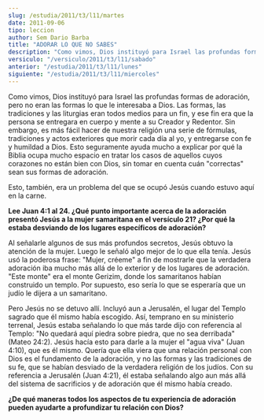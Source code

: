 ```yaml
---
slug: /estudia/2011/t3/l11/martes
date: 2011-09-06
tipo: leccion
author: Sem Dario Barba
title: "ADORAR LO QUE NO SABES"
description: "Como vimos, Dios instituyó para Israel las profundas formas de adoración, pero  no eran las formas lo que le interesaba a Dios. Las formas, las tradiciones y  las liturgias eran todos medios para un fin, y ese fin era que la persona se  entregara en cuerpo y mente a su Creador..."
versiculo: "/versiculo/2011/t3/l11/sabado"
anterior: "/estudia/2011/t3/l11/lunes"
siguiente: "/estudia/2011/t3/l11/miercoles"
---
```


Como vimos, Dios instituyó para Israel las profundas formas de adoración, pero no eran las formas lo que le interesaba a Dios. Las formas, las tradiciones y las liturgias eran todos medios para un fin, y ese fin era que la persona se entregara en cuerpo y mente a su Creador y Redentor. Sin embargo, es más fácil hacer de nuestra religión una serie de fórmulas, tradiciones y actos exteriores que morir cada día al yo, y entregarse con fe y humildad a Dios. Esto seguramente ayuda mucho a explicar por qué la Biblia ocupa mucho espacio en tratar los casos de aquellos cuyos corazones no están bien con Dios, sin tomar en cuenta cuán "correctas" sean sus formas de adoración.

Esto, también, era un problema del que se ocupó Jesús cuando estuvo aquí en la carne.

**Lee Juan 4:1 al 24. ¿Qué punto importante acerca de la adoración presentó Jesús a la mujer samaritana en el versículo 21? ¿Por qué la estaba desviando de los lugares específicos de adoración?**

Al señalarle algunos de sus más profundos secretos, Jesús obtuvo la atención de la mujer. Luego le señaló algo mejor de lo que ella tenía. Jesús usó la poderosa frase: "Mujer, créeme" a fin de mostrarle que la verdadera adoración iba mucho más allá de lo exterior y de los lugares de adoración. "Este monte" era el monte Gerizim, donde los samaritanos habían construido un templo. Por supuesto, eso sería lo que se esperaría que un judío le dijera a un samaritano.

Pero Jesús no se detuvo allí. Incluyó aun a Jerusalén, el lugar del Templo sagrado que él mismo había escogido. Así, temprano en su ministerio terrenal, Jesús estaba señalando lo que más tarde dijo con referencia al Templo: "No quedará aquí piedra sobre piedra, que no sea derribada" (Mateo 24:2). Jesús hacía esto para darle a la mujer el "agua viva" (Juan 4:10), que es él mismo. Quería que ella viera que una relación personal con Dios es el fundamento de la adoración, y no las formas y las tradiciones de su fe, que se habían desviado de la verdadera religión de los judíos. Con su referencia a Jerusalén (Juan 4:21), él estaba señalando algo aun más allá del sistema de sacrificios y de adoración que él mismo había creado.

**¿De qué maneras todos los aspectos de tu experiencia de adoración pueden ayudarte a profundizar tu relación con Dios?**
